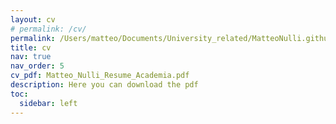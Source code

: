 ```yaml
---
layout: cv
# permalink: /cv/
permalink: /Users/matteo/Documents/University_related/MatteoNulli.github.io/assets/pdf/Matteo_Nulli_Resume_Academia.pdf
title: cv
nav: true
nav_order: 5
cv_pdf: Matteo_Nulli_Resume_Academia.pdf
description: Here you can download the pdf
toc:
  sidebar: left
---
```

